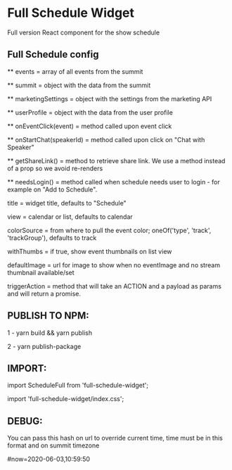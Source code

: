 # Full Schedule Widget
Full version React component for the show schedule


## Full Schedule config

   ** events                    = array of all events from the summit
   
   ** summit                    = object with the data from the summit
   
   ** marketingSettings             = object with the settings from the marketing API
   
   ** userProfile               = object with the data from the user profile
   
   ** onEventClick(event)       = method called upon event click
   
   ** onStartChat(speakerId)    = method called upon click on "Chat with Speaker"
   
   ** getShareLink()            = method to retrieve share link. We use a method instead of a prop so we avoid re-renders
   
   ** needsLogin()              = method called when schedule needs user to login - for example on "Add to Schedule".
   
   title            = widget title, defaults to "Schedule"
   
   view             = calendar or list, defaults to calendar
   
   colorSource      = from where to pull the event color; oneOf('type', 'track', 'trackGroup'), defaults to track
   
   withThumbs       = if true, show event thumbnails on list view
   
   defaultImage     = url for image to show when no eventImage and no stream thumbnail available/set
   
   triggerAction    = method that will take an ACTION and a payload as params and will return a promise.
   

## PUBLISH TO NPM:

1 - yarn build && yarn publish

2 - yarn publish-package

## IMPORT:

import ScheduleFull from 'full-schedule-widget';

import 'full-schedule-widget/index.css';

## DEBUG:
You can pass this hash on url to override current time, time must be in this format and on summit timezone

\#now=2020-06-03,10:59:50